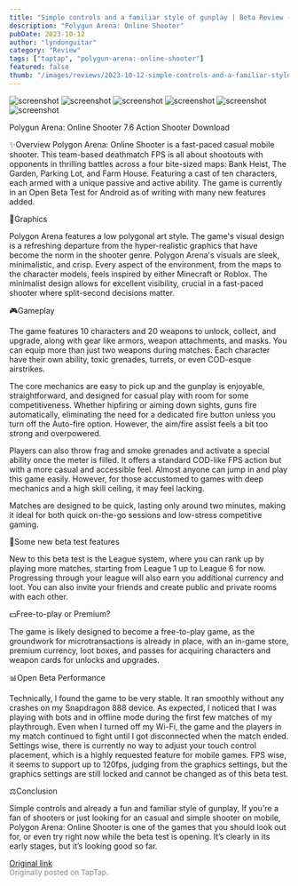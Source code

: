 ```yaml
---
title: "Simple controls and a familiar style of gunplay | Beta Review - Polygon Arena: Online Shooter"
description: "Polygun Arena: Online Shooter"
pubDate: 2023-10-12
author: "lyndonguitar"
category: "Review"
tags: ["taptap", "polygun-arena:-online-shooter"]
featured: false
thumb: "/images/reviews/2023-10-12-simple-controls-and-a-familiar-style-of-gunplay--beta-review---polygon-arena-online-shoot-0.avif"
---
```


<div class="gallery">
  <img src="/images/reviews/2023-10-12-simple-controls-and-a-familiar-style-of-gunplay--beta-review---polygon-arena-online-shoot-0.avif" alt="screenshot" />
  <img src="/images/reviews/2023-10-12-simple-controls-and-a-familiar-style-of-gunplay--beta-review---polygon-arena-online-shoot-1.avif" alt="screenshot" />
  <img src="/images/reviews/2023-10-12-simple-controls-and-a-familiar-style-of-gunplay--beta-review---polygon-arena-online-shoot-2.avif" alt="screenshot" />
  <img src="/images/reviews/2023-10-12-simple-controls-and-a-familiar-style-of-gunplay--beta-review---polygon-arena-online-shoot-3.avif" alt="screenshot" />
  <img src="/images/reviews/2023-10-12-simple-controls-and-a-familiar-style-of-gunplay--beta-review---polygon-arena-online-shoot-4.avif" alt="screenshot" />
  <img src="/images/reviews/2023-10-12-simple-controls-and-a-familiar-style-of-gunplay--beta-review---polygon-arena-online-shoot-5.avif" alt="screenshot" />
</div>

Polygun Arena: Online Shooter
7.6
Action
Shooter
Download

✨Overview
Polygon Arena: Online Shooter is a fast-paced casual mobile shooter. This team-based deathmatch FPS is all about shootouts with opponents in thrilling battles across a four bite-sized maps: Bank Heist, The Garden, Parking Lot, and Farm House. Featuring a cast of ten characters, each armed with a unique passive and active ability. The game is currently in an Open Beta Test for Android as of writing with many new features added.

🎨Graphics

Polygon Arena features a low polygonal art style. The game's visual design is a refreshing departure from the hyper-realistic graphics that have become the norm in the shooter genre. Polygon Arena's visuals are sleek, minimalistic, and crisp. Every aspect of the environment, from the maps to the character models, feels inspired by either Minecraft or Roblox. The minimalist design allows for excellent visibility, crucial in a fast-paced shooter where split-second decisions matter.

🎮Gameplay

The game features 10 characters and 20 weapons to unlock, collect, and upgrade, along with gear like armors, weapon attachments, and masks. You can equip more than just two weapons during matches.  Each character have their own ability, toxic grenades, turrets, or even COD-esque airstrikes.

The core mechanics are easy to pick up and the gunplay is enjoyable, straightforward, and designed for casual play with room for some competitiveness. Whether hipfiring or aiming down sights, guns fire automatically, eliminating the need for a dedicated fire button unless you turn off the Auto-fire option. However, the aim/fire assist feels a bit too strong and overpowered.

Players can also throw frag and smoke grenades and activate a special ability once the meter is filled. It offers a standard COD-like FPS action but with a more casual and accessible feel. Almost anyone can jump in and play this game easily. However, for those accustomed to games with deep mechanics and a high skill ceiling, it may feel lacking.

Matches are designed to be quick, lasting only around two minutes, making it ideal for both quick on-the-go sessions and low-stress competitive gaming.

🚧Some new beta test features

New to this beta test is the League system, where you can rank up by playing more matches, starting from League 1 up to League 6 for now. Progressing through your league will also earn you additional currency and loot. You can also invite your friends and create public and private rooms with each other.

💵Free-to-play or Premium?

The game is likely designed to become a free-to-play game, as the groundwork for microtransactions is already in place, with an in-game store, premium currency, loot boxes, and passes for acquiring characters and weapon cards for unlocks and upgrades.

📊Open Beta Performance

Technically, I found the game to be very stable. It ran smoothly without any crashes on my Snapdragon 888 device. As expected, I noticed that I was playing with bots and in offline mode during the first few matches of my playthrough. Even when I turned off my Wi-Fi, the game and the players in my match continued to fight until I got disconnected when the match ended. Settings wise, there is currently no way to adjust your touch control placement, which is a highly requested feature for mobile games. FPS wise, it seems to support up to 120fps, judging from the graphics settings, but the graphics settings are still locked and cannot be changed as of this beta test.

⚖️Conclusion

Simple controls and already a fun and familiar style of gunplay, If you're a fan of shooters or just looking for an casual and simple shooter on mobile, Polygon Arena: Online Shooter is one of the games that you should look out for, or even try right now while the beta test is opening. It’s clearly in its early stages, but it’s looking good so far.

[Original link](https://www.taptap.io/post/6424664)<br><span style="font-size: 0.95em; color: #888;">Originally posted on TapTap.</span>
